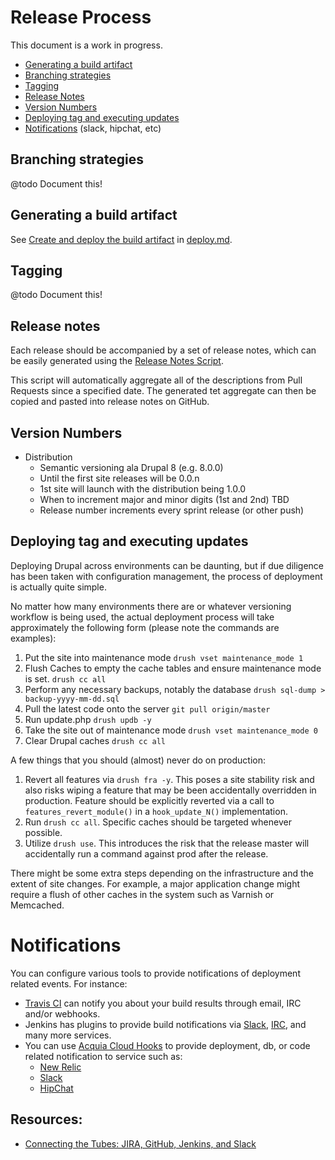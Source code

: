 # Release Process

This document is a work in progress.

* [Generating a build artifact](#build-artifact)
* [Branching strategies](#branching)
* [Tagging](#tagging)
* [Release Notes](#release-notes)
* [Version Numbers](#version-numbers)
* [Deploying tag and executing updates](#deploy-tag)
* [Notifications](#notifications) (slack, hipchat, etc)

## <a name="branching"></a>Branching strategies

@todo Document this!

## <a name="build-artifact"></a>Generating a build artifact

See [Create and deploy the build artifact](deploy.md#build-artifact) in 
[deploy.md](deploy.md).

## <a name="tagging"></a>Tagging

@todo Document this!

## <a name="release-notes"></a>Release notes

Each release should be accompanied by a set of release notes, which can be 
easily generated using the 
[Release Notes Script](../scripts/release-notes/README.md).

This script will automatically aggregate all of the descriptions from Pull
Requests since a specified date. The generated tet aggregate can then be
copied and pasted into release notes on GitHub.

## <a name="version-numbers"></a>Version Numbers
- Distribution
  - Semantic versioning ala Drupal 8 (e.g. 8.0.0)
  - Until the first site releases will be 0.0.n
  - 1st site will launch with the distribution being 1.0.0
  - When to increment major and minor digits (1st and 2nd) TBD
  - Release number increments every sprint release (or other push)

## <a name="deploy-tag"></a>Deploying tag and executing updates

Deploying Drupal across environments can be daunting, but if due diligence has 
been taken with configuration management, the process of deployment is actually 
quite simple.

No matter how many environments there are or whatever versioning workflow is 
being used, the actual deployment process will take approximately the following
form (please note the commands are examples):

1. Put the site into maintenance mode `drush vset maintenance_mode 1`   
2. Flush Caches to empty the cache tables and ensure maintenance mode is set. `drush cc all`   
3. Perform any necessary backups, notably the database `drush sql-dump > backup-yyyy-mm-dd.sql`   
4. Pull the latest code onto the server `git pull origin/master`   
5. Run update.php `drush updb -y`   
7. Take the site out of maintenance mode `drush vset maintenance_mode 0`   
8. Clear Drupal caches `drush cc all`   

A few things that you should (almost) never do on production:
1. Revert all features via `drush fra -y`. This poses a site stability risk and
also risks wiping a feature that may be been accidentally overridden in production. 
Feature should be explicitly reverted via a call to `features_revert_module()` 
in a `hook_update_N()` implementation.
1. Run `drush cc all`. Specific caches should be targeted whenever possible.
1. Utilize `drush use`. This introduces the risk that the release master will
accidentally run a command against prod after the release.

There might be some extra steps depending on the infrastructure and the extent 
of site changes. For example, a major application change might require a flush 
of other caches in the system such as Varnish or Memcached. 

# <a name="notifications">Notifications

You can configure various tools to provide notifications of deployment
related events. For instance:

* [Travis CI](https://docs.travis-ci.com/user/notifications/) can notify you about your build results through email, IRC and/or webhooks.
* Jenkins has plugins to provide build notifications via [Slack](https://wiki.jenkins-ci.org/display/JENKINS/Slack+Plugin), [IRC](https://wiki.jenkins-ci.org/display/JENKINS/IRC+Plugin), and many more services.
* You can use [Acquia Cloud Hooks](https://docs.acquia.com/cloud/manage/cloud-hooks#animated) to provide deployment, db, or code related notification to service such as:
    * [New Relic](../hooks/samples/newrelic)
    * [Slack](../hooks/samples/slack)
    * [HipChat](../hooks/samples/hipchat)
 
## Resources:

* [Connecting the Tubes: JIRA, GitHub, Jenkins, and Slack](https://dev.acquia.com/blog/connecting-tubes-jira-github-jenkins-and-slack)
